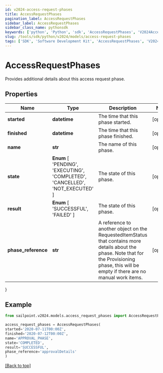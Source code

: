 ```yaml
---
id: v2024-access-request-phases
title: AccessRequestPhases
pagination_label: AccessRequestPhases
sidebar_label: AccessRequestPhases
sidebar_class_name: pythonsdk
keywords: ['python', 'Python', 'sdk', 'AccessRequestPhases', 'V2024AccessRequestPhases'] 
slug: /tools/sdk/python/v2024/models/access-request-phases
tags: ['SDK', 'Software Development Kit', 'AccessRequestPhases', 'V2024AccessRequestPhases']
---
```


# AccessRequestPhases

Provides additional details about this access request phase.

## Properties

Name | Type | Description | Notes
------------ | ------------- | ------------- | -------------
**started** | **datetime** | The time that this phase started. | [optional] 
**finished** | **datetime** | The time that this phase finished. | [optional] 
**name** | **str** | The name of this phase. | [optional] 
**state** |  **Enum** [  'PENDING',    'EXECUTING',    'COMPLETED',    'CANCELLED',    'NOT_EXECUTED' ] | The state of this phase. | [optional] 
**result** |  **Enum** [  'SUCCESSFUL',    'FAILED' ] | The state of this phase. | [optional] 
**phase_reference** | **str** | A reference to another object on the RequestedItemStatus that contains more details about the phase. Note that for the Provisioning phase, this will be empty if there are no manual work items. | [optional] 
}

## Example

```python
from sailpoint.v2024.models.access_request_phases import AccessRequestPhases

access_request_phases = AccessRequestPhases(
started='2020-07-11T00:00Z',
finished='2020-07-12T00:00Z',
name='APPROVAL_PHASE',
state='COMPLETED',
result='SUCCESSFUL',
phase_reference='approvalDetails'
)

```
[[Back to top]](#) 

